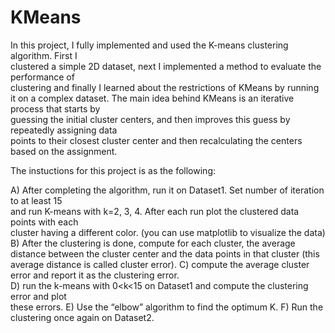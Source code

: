 # KMeans

In this project, I	fully implemented	and	used	the	K-means	clustering	algorithm.	First	I	
clustered	a	simple	2D	dataset,	next	I implemented	a	method	to	evaluate	the	performance	of	
clustering	and	finally	I	learned	about	the	restrictions	of	KMeans	by	running	it	on	a	complex	
dataset.
The	main idea	behind	KMeans	is	an	iterative	process	that	starts	by	
guessing	the	initial	cluster	centers,	and	then	improves	this	guess	by	repeatedly	assigning	data	
points	to	their	closest	cluster	center	and	then	recalculating	the	centers	based	on	the	
assignment.

The instuctions for this project is as the following:

A) After	completing	the	algorithm,	run	it	on	Dataset1.	Set	number	of	iteration	to	at	least	15	
and	run	K-means	with	k=2,	3,	4.	After	each	run	plot	the	clustered	data	points	with	each	
cluster	having	a	different	color. (you	can	use	matplotlib	to	visualize	the	data)
B) After	the	clustering	is	done,	compute	for	each	cluster,	the	average	distance	between	the	
cluster	center	and	the	data	points	in	that	cluster	(this	average	distance	is	called	cluster	
error).
C) compute the	average	cluster	error	and	report	it	as	the	clustering	error.	
D) run	the	k-means	with	0<k<15	on	Dataset1	and	compute	the	clustering	error	and	plot	
these	errors.
E) Use	the	“elbow”	algorithm	to	find	the	optimum	K.
F) Run	the	clustering	once	again	on	Dataset2.
